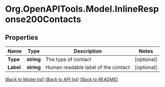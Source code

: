 
# Org.OpenAPITools.Model.InlineResponse200Contacts

## Properties

Name | Type | Description | Notes
------------ | ------------- | ------------- | -------------
**Type** | **string** | The type of contact | [optional] 
**Label** | **string** | Human readable label of the contact | [optional] 

[[Back to Model list]](../README.md#documentation-for-models)
[[Back to API list]](../README.md#documentation-for-api-endpoints)
[[Back to README]](../README.md)


